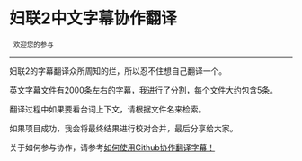 妇联2中文字幕协作翻译
======================
     欢迎您的参与
----------------------
妇联2的字幕翻译众所周知的烂，所以忍不住想自己翻译一个。

英文字幕文件有2000条左右的字幕，我进行了分割，每个文件大约包含5条。

翻译过程中如果要看台词上下文，请根据文件名来检索。

如果项目成功，我会将最终结果进行校对合并，最后分享给大家。

关于如何参与协作，请参考[如何使用Github协作翻译字幕！](http://www.mydict.org/t191-1-1.html)
